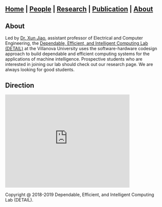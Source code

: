## [Home](./) | [People](./people) | [Research](./research) | [Publication](./publication) | [**About**](./about) 

## About
Led by [Dr. Xun Jiao](http://www.ece.villanova.edu/~xjiao/), assistant professor of Electrical and Computer Engineering, the [Dependable, Efficient, and Intelligent Computing Lab (DETAIL)](https://vu-detail.github.io/) at the Villanova University uses the software-hardware codesign approach to build dependable and efficient computing systems for the applications of machine intelligence. Prospective students who are interested in joining our lab should check out our research page. We are always looking for good students.

## Direction

<iframe src="https://www.google.com/maps/embed?pb=!1m18!1m12!1m3!1d763.6837123541408!2d-75.34543517080292!3d40.036698998713206!2m3!1f0!2f0!3f0!3m2!1i1024!2i768!4f13.1!3m3!1m2!1s0x89c6955917fa3d77%3A0xc1b994e48687eea9!2sTolentine+Hall!5e0!3m2!1szh-CN!2sus!4v1547373919722" width="400" height="300" frameborder="0" style="border:0" allowfullscreen></iframe>

Copyright @ 2018-2019 Dependable, Efficient, and Intelligent Computing Lab (DETAIL). 